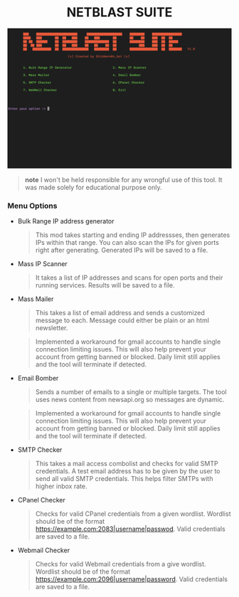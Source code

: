 <div align="center">
  <h1>NETBLAST SUITE</h1>
</div>

![Menu Options](main_menu.png)

> **note**
> I won't be held responsible for any wrongful use of this tool. It was made solely for educational purpose only.

### Menu Options

- Bulk Range IP address generator

  > This mod takes starting and ending IP addressses, then generates IPs within that range. You can also scan the IPs for given ports right after generating. Generated IPs will be saved to a file.

- Mass IP Scanner

  > It takes a list of IP addresses and scans for open ports and their running services. Results will be saved to a file.

- Mass Mailer

  > This takes a list of email address and sends a customized message to each. Message could either be plain or an html newsletter.

  > Implemented a workaround for gmail accounts to handle single connection limiting issues. This will also help prevent your account from getting banned or blocked. Daily limit still applies and the tool will terminate if detected.

- Email Bomber

  > Sends a number of emails to a single or multiple targets. The tool uses news content from newsapi.org so messages are dynamic.

  > Implemented a workaround for gmail accounts to handle single connection limiting issues. This will also help prevent your account from getting banned or blocked. Daily limit still applies and the tool will terminate if detected.

- SMTP Checker

  > This takes a mail access combolist and checks for valid SMTP credentials. A test email address has to be given by the user to send all valid SMTP credentials. This helps filter SMTPs with higher inbox rate.

- CPanel Checker

  > Checks for valid CPanel credentials from a given wordlist. Wordlist should be of the format https://example.com:2083|username|passwod. Valid credentials are saved to a file.

- Webmail Checker

  > Checks for valid Webmail credentials from a give wordlist. Wordlist should be of the format https://example.com:2096|username|password. Valid credentials are saved to a file.

